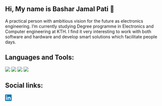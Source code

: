 ## Hi, My name is Bashar Jamal Pati 👋

A practical person with ambitious vision for the future as electronics engineering. I’m currently studying Degree programme in Electronics and Computer engineering at KTH. I find it very interesting to work with both software and hardware and develop smart solutions which facilitate people days.

## Languages and Tools:
<div class="row">
<img width="26px" src="https://simpleicons.org/icons/java.svg"/>
<img width="26px" src="https://simpleicons.org/icons/c.svg"/>
<img width="26px" src="https://simpleicons.org/icons/wolframmathematica.svg"/>
<img width="26px" src="https://simpleicons.org/icons/intellijidea.svg"/>

</div>

## Social links:

<a href="https://www.linkedin.com/in/bashar-pati-89735b124/">
<img align="left" src="https://github.com/bjpati/bjpati/blob/main/Icon/768px-LinkedIn_logo_initials.webp" alt="Bashar Pati | LinkedIn" width="21px"/></a>
